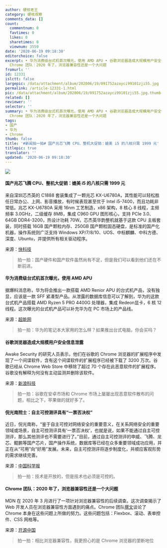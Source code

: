 ```yaml
---
author: 硬核老王
category: 硬核观察
comments_data: []
count:
  commentnum: 0
  favtimes: 0
  likes: 0
  sharetimes: 0
  viewnum: 3559
date: '2020-06-19 09:18:30'
editorchoice: false
excerpt: • 华为消费级台式机首次曝光，使用 AMD APU • 谷歌浏览器造成大规模用户安全信息泄露 • 倪光南院士：自主可控测评具有“一票否决权” •
  Chrome 团队：2020 年了，浏览器兼容性还是一个大问题
fromurl: ''
id: 12331
islctt: false
largepic: /data/attachment/album/202006/19/091752azayci99101zji55.jpg
permalink: /article-12331-1.html
pic: /data/attachment/album/202006/19/091752azayci99101zji55.jpg.thumb.jpg
related: []
reviewer: ''
selector: ''
summary: • 华为消费级台式机首次曝光，使用 AMD APU • 谷歌浏览器造成大规模用户安全信息泄露 • 倪光南院士：自主可控测评具有“一票否决权” •
  Chrome 团队：2020 年了，浏览器兼容性还是一个大问题
tags:
- 国产
- 华为
- Chrome
thumb: false
title: '#新闻拍一拍# 国产兆芯飞腾 CPU、整机大促销：媲美 i5 的八核只需 1999 元'
titlepic: true
translator: ''
updated: '2020-06-19 09:18:30'
---
```


![](/data/attachment/album/202006/19/091752azayci99101zji55.jpg)


#### 国产兆芯飞腾 CPU、整机大促销：媲美 i5 的八核只需 1999 元


来自深圳芯杰英的 C1888 套装集成了一颗兆芯 KX-U6780A，其性能可以轻松胜任日常办公、上网、影音播放，有时候表现甚至优于 Intel i5-7400，而且功耗非常低。兆芯 KX-U6780A 采用 16nm 工艺制造，x86 架构，8 核心 8 线程，主频频率 3.0GHz，二级缓存 8MB，集成 C960 GPU 图形核心，支持 PCIe 3.0、64GB DDR4-3200，热设计功耗 70W。芯杰英华韵整机就基于这款 CPU 主板套装，同时搭载 16GB 国产颗粒内存、250GB 国产颗粒固态硬盘，是标准的国产化机器，操作系统则广泛支持 Windows XP/7/8/10、UOS、中标麒麟、中科方德、深度、Ubuntu，并提供所有相关驱动程序。


来源：[快科技](https://www.cnbeta.com/articles/tech/992875.htm)



> 
> 拍一拍：国产硬件和国产软件虽然尚有不足，但是我们可以看到他们还在不断前进。
> 
> 
> 


#### 华为消费级台式机首次曝光，使用 AMD APU


据爆料消息称，华为将会推出一款搭载 AMD Renior APU 的台式机产品，没有独显，应该是一款 SFF 紧凑型产品。从泄露的数据库信息可以了解到，华为的这款台式机产品搭载 AMD Ryzen 5 PRO 4400G 处理器，集成 Redeon显卡，6 核 12 线程。这次曝光的台式机产品可以补充华为在 PC 市场上的产品线。


来源：[超能网](https://www.cnbeta.com/articles/tech/992871.htm)



> 
> 拍一拍：华为的笔记本大家用的怎么样？如果推出台式电脑，你会买吗？
> 
> 
> 


#### 谷歌浏览器造成大规模用户安全信息泄露


Awake Security 的研究人员表示，他们在谷歌的 Chrome 浏览器的扩展程序中发现了一个间谍软件，含有这个间谍软件的扩展程序已经被下载了 3200 万次。谷歌已经从 Chrome Web Store 中移除了超过 70 个存在此恶意软件的扩展程序。谷歌没有解释为何没有主动监测并删除该软件。


来源：[新浪科技](https://www.cnbeta.com/articles/tech/992723.htm)



> 
> 拍一拍：谷歌在安卓市场和 Chrome 市场上屡屡出现恶意软件散布的问题，相比之下，苹果做的就好多了。
> 
> 
> 


#### 倪光南院士：自主可控测评具有“一票否决权”


近日，倪光南称，“鉴于自主可控对网络安全的重要意义，在关系网络安全的重要领域或场景，自主可控测评具有‘一票否决权’，也就是说，如果不能通过自主可控测评，那么其他测评也不需要进行了。”目前，通过自主可控测评的申威、飞腾、龙芯、鲲鹏等国产芯片，国产操作系统，数据库等已经在众多重要领域成功应用，并正在从“可用”向“好用”发展。未来，自主可控测评将逐步制度化，并顺应客观形势的需求继续完善。


来源：[中国科学报](https://www.cnbeta.com/articles/science/992615.htm)



> 
> 拍一拍：技术是开放的，但是技术也必须是可控的。
> 
> 
> 


#### Chrome 团队：2020 年了，浏览器兼容性还是一个大问题


MDN 在 2020 年 3 月进行了一项针对浏览器兼容性的后续调查。这次调查揭示了 Web 开发人员在浏览器兼容性方面遇到的痛点。Chrome 团队[撰文](https://blog.chromium.org/2020/06/improving-chromiums-browser.html)谈论了 Chrome 本身在这些问题上所做的努力。这些问题包括：Flexbox、滚动、表单控件、CSS 网格等。


来源：[开源中国](https://www.oschina.net/news/116550/improving-chromiums-browser-compatibility)



> 
> 拍一拍：相比浏览器兼容性，我更担心的是 Chrome 浏览器的垄断地位
> 
> 
>